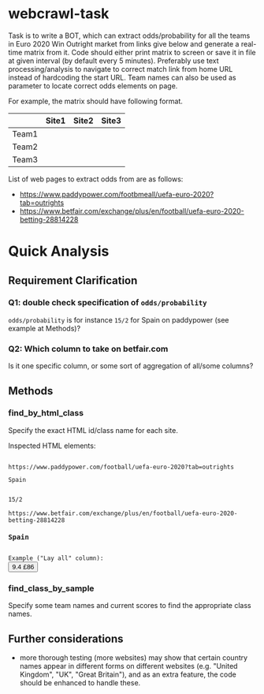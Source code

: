# webcrawl-task

Task is to write a BOT, which can extract odds/probability for all the teams in Euro 2020 Win Outright market from links give below and generate a real-time matrix from it. Code should either print matrix to screen or save it in file at given interval (by default every 5 minutes). Preferably use text processing/analysis to navigate to correct match link from home URL instead of hardcoding the start URL. Team names can also be used as parameter to locate correct odds elements on page.

For example, the matrix should have following format.

||	Site1	|Site2	|Site3|
|---|---|---|---|
|Team1||||
|Team2||||
|Team3||||

List of web pages to extract odds from are as follows:
* https://www.paddypower.com/footbmeall/uefa-euro-2020?tab=outrights
* https://www.betfair.com/exchange/plus/en/football/uefa-euro-2020-betting-28814228

# Quick Analysis

## Requirement Clarification
### Q1: double check specification of `odds/probability`
`odds/probability` is for instance `15/2` for Spain on paddypower (see example at Methods)?

### Q2: Which column to take on betfair.com
Is it one specific column, or some sort of aggregation of all/some columns?

## Methods
### find_by_html_class
Specify the exact HTML id/class name for each site.

Inspected HTML elements:

<code>
https://www.paddypower.com/football/uefa-euro-2020?tab=outrights
<p class="outright-item__runner-name">Spain</p>
<span class="btn-odds__label">15/2</span>
</code>

<code>
https://www.betfair.com/exchange/plus/en/football/uefa-euro-2020-betting-28814228
<h3 class="runner-name" data-ng-bind="::runnerName">Spain</h3>
Example ("Lay all" column):
<button class="lay mv-bet-button lay-button lay-selection-button" data-bet-type="lay" data-ng-class="::{'is-sp': isSp}" type="lay" depth="0" price="9.4" size="£86" to-fraction="ctrl.vm.events.getBetButtonFractionalOdd(lay)" highlight="false" ng-click="ctrl.vm.events.addBet(ctrl.vm.data.betsConfiguration.types.lay, lay.price, runner)" ng-disabled="ctrl.vm.data.market.isSuspended" is-selected="false" title="17/2"><!----><!----><div class="mv-bet-button-info" data-ng-if="::!isSp"><span class="bet-button-price">9.4</span> <span class="bet-button-size">£86</span></div><!----></button>
</code>

### find_class_by_sample
Specify some team names and current scores to find the appropriate class names.

## Further considerations
* more thorough testing (more websites) may show that certain country names appear in different forms on different websites (e.g. "United Kingdom", "UK", "Great Britain"), and as an extra feature, the code should be enhanced to handle these.

